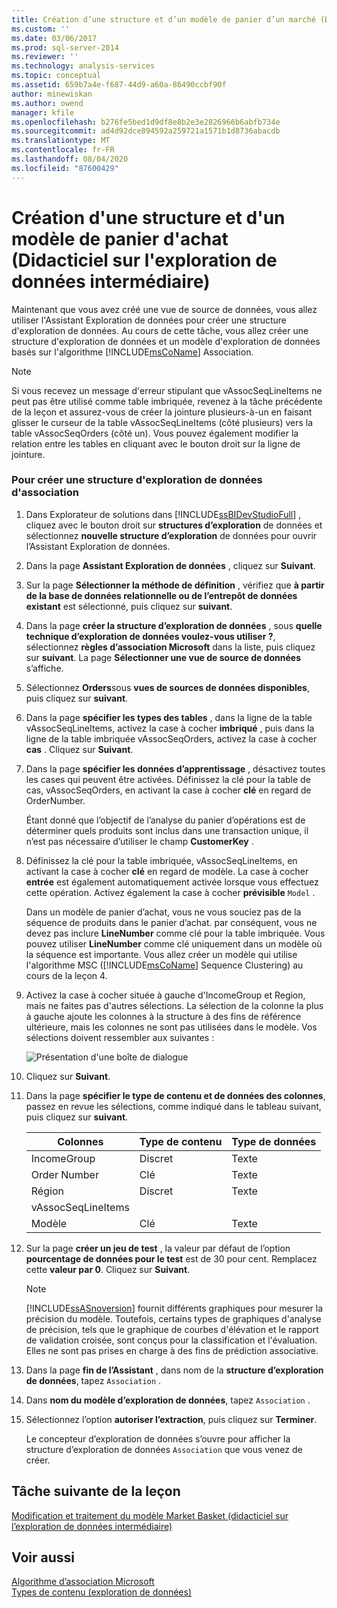 ```yaml
---
title: Création d’une structure et d’un modèle de panier d’un marché (Didacticiel intermédiaire sur l’exploration de données) | Microsoft Docs
ms.custom: ''
ms.date: 03/06/2017
ms.prod: sql-server-2014
ms.reviewer: ''
ms.technology: analysis-services
ms.topic: conceptual
ms.assetid: 659b7a4e-f687-44d9-a60a-86490ccbf90f
author: minewiskan
ms.author: owend
manager: kfile
ms.openlocfilehash: b276fe5bed1d9df8e8b2e3e2826966b6abfb734e
ms.sourcegitcommit: ad4d92dce894592a259721a1571b1d8736abacdb
ms.translationtype: MT
ms.contentlocale: fr-FR
ms.lasthandoff: 08/04/2020
ms.locfileid: "87600429"
---
```

# <a name="creating-a-market-basket-structure-and-model-intermediate-data-mining-tutorial"></a>Création d'une structure et d'un modèle de panier d'achat (Didacticiel sur l'exploration de données intermédiaire)
  Maintenant que vous avez créé une vue de source de données, vous allez utiliser l'Assistant Exploration de données pour créer une structure d'exploration de données. Au cours de cette tâche, vous allez créer une structure d'exploration de données et un modèle d'exploration de données basés sur l'algorithme [!INCLUDE[msCoName](../includes/msconame-md.md)] Association.  
  
> [!NOTE]  
>  Si vous recevez un message d'erreur stipulant que vAssocSeqLineItems ne peut pas être utilisé comme table imbriquée, revenez à la tâche précédente de la leçon et assurez-vous de créer la jointure plusieurs-à-un en faisant glisser le curseur de la table vAssocSeqLineItems (côté plusieurs) vers la table vAssocSeqOrders (côté un). Vous pouvez également modifier la relation entre les tables en cliquant avec le bouton droit sur la ligne de jointure.  
  
### <a name="to-create-an-association-mining-structure"></a>Pour créer une structure d'exploration de données d'association  
  
1.  Dans Explorateur de solutions dans [!INCLUDE[ssBIDevStudioFull](../includes/ssbidevstudiofull-md.md)] , cliquez avec le bouton droit sur **structures d’exploration** de données et sélectionnez **nouvelle structure d’exploration** de données pour ouvrir l’Assistant Exploration de données.  
  
2.  Dans la page **Assistant Exploration de données** , cliquez sur **Suivant**.  
  
3.  Sur la page **Sélectionner la méthode de définition** , vérifiez que **à partir de la base de données relationnelle ou de l’entrepôt de données existant** est sélectionné, puis cliquez sur **suivant**.  
  
4.  Dans la page **créer la structure d’exploration de données** , sous **quelle technique d’exploration de données voulez-vous utiliser ?**, sélectionnez **règles d’association Microsoft** dans la liste, puis cliquez sur **suivant**. La page **Sélectionner une vue de source de données** s’affiche.  
  
5.  Sélectionnez **Orders**sous **vues de sources de données disponibles**, puis cliquez sur **suivant**.  
  
6.  Dans la page **spécifier les types des tables** , dans la ligne de la table vAssocSeqLineItems, activez la case à cocher **imbriqué** , puis dans la ligne de la table imbriquée vAssocSeqOrders, activez la case à cocher **cas** . Cliquez sur **Suivant**.  
  
7.  Dans la page **spécifier les données d’apprentissage** , désactivez toutes les cases qui peuvent être activées. Définissez la clé pour la table de cas, vAssocSeqOrders, en activant la case à cocher **clé** en regard de OrderNumber.  
  
     Étant donné que l’objectif de l’analyse du panier d’opérations est de déterminer quels produits sont inclus dans une transaction unique, il n’est pas nécessaire d’utiliser le champ **CustomerKey** .  
  
8.  Définissez la clé pour la table imbriquée, vAssocSeqLineItems, en activant la case à cocher **clé** en regard de modèle. La case à cocher **entrée** est également automatiquement activée lorsque vous effectuez cette opération. Activez également la case à cocher **prévisible** `Model` .  
  
     Dans un modèle de panier d’achat, vous ne vous souciez pas de la séquence de produits dans le panier d’achat. par conséquent, vous ne devez pas inclure **LineNumber** comme clé pour la table imbriquée. Vous pouvez utiliser **LineNumber** comme clé uniquement dans un modèle où la séquence est importante. Vous allez créer un modèle qui utilise l'algorithme MSC ([!INCLUDE[msCoName](../includes/msconame-md.md)] Sequence Clustering) au cours de la leçon 4.  
  
9. Activez la case à cocher située à gauche d'IncomeGroup et Region, mais ne faites pas d'autres sélections. La sélection de la colonne la plus à gauche ajoute les colonnes à la structure à des fins de référence ultérieure, mais les colonnes ne sont pas utilisées dans le modèle. Vos sélections doivent ressembler aux suivantes :  
  
     ![Présentation d'une boîte de dialogue](../../2014/tutorials/media/tutorial-configassocmodel.gif "Présentation d'une boîte de dialogue")  
  
10. Cliquez sur **Suivant**.  
  
11. Dans la page **spécifier le type de contenu et de données des colonnes**, passez en revue les sélections, comme indiqué dans le tableau suivant, puis cliquez sur **suivant**.  
  
    |Colonnes|Type de contenu|Type de données|  
    |-------------|------------------|---------------|  
    |IncomeGroup|Discret|Texte|  
    |Order Number|Clé|Texte|  
    |Région|Discret|Texte|  
    |vAssocSeqLineItems|||  
    |Modèle|Clé|Texte|  
  
12. Sur la page **créer un jeu de test** , la valeur par défaut de l’option **pourcentage de données pour le test** est de 30 pour cent. Remplacez cette **valeur par 0**. Cliquez sur **Suivant**.  
  
    > [!NOTE]  
    >  [!INCLUDE[ssASnoversion](../includes/ssasnoversion-md.md)] fournit différents graphiques pour mesurer la précision du modèle. Toutefois, certains types de graphiques d'analyse de précision, tels que le graphique de courbes d'élévation et le rapport de validation croisée, sont conçus pour la classification et l'évaluation. Elles ne sont pas prises en charge à des fins de prédiction associative.  
  
13. Dans la page **fin de l’Assistant** , dans nom de la **structure d’exploration de données**, tapez `Association` .  
  
14. Dans **nom du modèle d’exploration de données**, tapez `Association` .  
  
15. Sélectionnez l’option **autoriser l’extraction**, puis cliquez sur **Terminer**.  
  
     Le concepteur d’exploration de données s’ouvre pour afficher la structure d’exploration de données `Association` que vous venez de créer.  
  
## <a name="next-task-in-lesson"></a>Tâche suivante de la leçon  
 [Modification et traitement du modèle Market Basket &#40;didacticiel sur l’exploration de données intermédiaire&#41;](../../2014/tutorials/modify-process-market-basket-model-intermediate-data-mining-tutorial.md)  
  
## <a name="see-also"></a>Voir aussi  
 [Algorithme d’association Microsoft](../../2014/analysis-services/data-mining/microsoft-association-algorithm.md)   
 [Types de contenu &#40;exploration de données&#41;](../../2014/analysis-services/data-mining/content-types-data-mining.md)  
  
  
